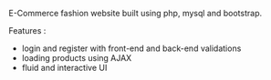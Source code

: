 E-Commerce fashion website built using php, mysql and bootstrap.

Features :
* login and register with front-end and back-end validations
* loading products using AJAX
* fluid and interactive UI
